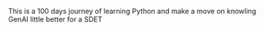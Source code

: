 This is a 100 days journey of learning Python and make a move on knowling GenAI little better for a SDET
